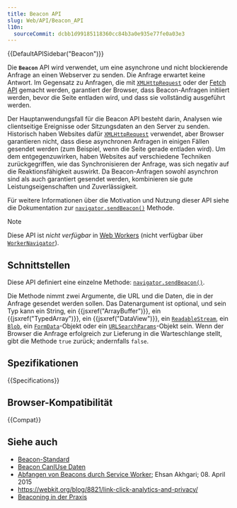 ```yaml
---
title: Beacon API
slug: Web/API/Beacon_API
l10n:
  sourceCommit: dcbb1d99185118360cc84b3a0e935e77fe0a03e3
---
```


{{DefaultAPISidebar("Beacon")}}

Die **`Beacon`** API wird verwendet, um eine asynchrone und nicht blockierende Anfrage an einen Webserver zu senden. Die Anfrage erwartet keine Antwort. Im Gegensatz zu Anfragen, die mit [`XMLHttpRequest`](/de/docs/Web/API/XMLHttpRequest) oder der [Fetch API](/de/docs/Web/API/Fetch_API) gemacht werden, garantiert der Browser, dass Beacon-Anfragen initiiert werden, bevor die Seite entladen wird, und dass sie vollständig ausgeführt werden.

Der Hauptanwendungsfall für die Beacon API besteht darin, Analysen wie clientseitige Ereignisse oder Sitzungsdaten an den Server zu senden. Historisch haben Websites dafür [`XMLHttpRequest`](/de/docs/Web/API/XMLHttpRequest) verwendet, aber Browser garantieren nicht, dass diese asynchronen Anfragen in einigen Fällen gesendet werden (zum Beispiel, wenn die Seite gerade entladen wird). Um dem entgegenzuwirken, haben Websites auf verschiedene Techniken zurückgegriffen, wie das Synchronisieren der Anfrage, was sich negativ auf die Reaktionsfähigkeit auswirkt. Da Beacon-Anfragen sowohl asynchron sind als auch garantiert gesendet werden, kombinieren sie gute Leistungseigenschaften und Zuverlässigkeit. 

Für weitere Informationen über die Motivation und Nutzung dieser API siehe die Dokumentation zur [`navigator.sendBeacon()`](/de/docs/Web/API/Navigator/sendBeacon) Methode.

> [!NOTE]
> Diese API ist _nicht verfügbar_ in [Web Workers](/de/docs/Web/API/Web_Workers_API) (nicht verfügbar über [`WorkerNavigator`](/de/docs/Web/API/WorkerNavigator)).

## Schnittstellen

Diese API definiert eine einzelne Methode: [`navigator.sendBeacon()`](/de/docs/Web/API/Navigator/sendBeacon).

Die Methode nimmt zwei Argumente, die URL und die Daten, die in der Anfrage gesendet werden sollen. Das Datenargument ist optional, und sein Typ kann ein String, ein {{jsxref("ArrayBuffer")}}, ein {{jsxref("TypedArray")}}, ein {{jsxref("DataView")}}, ein [`ReadableStream`](/de/docs/Web/API/ReadableStream), ein [`Blob`](/de/docs/Web/API/Blob), ein [`FormData`](/de/docs/Web/API/FormData)-Objekt oder ein [`URLSearchParams`](/de/docs/Web/API/URLSearchParams)-Objekt sein. Wenn der Browser die Anfrage erfolgreich zur Lieferung in die Warteschlange stellt, gibt die Methode `true` zurück; andernfalls `false`.

## Spezifikationen

{{Specifications}}

## Browser-Kompatibilität

{{Compat}}

## Siehe auch

- [Beacon-Standard](https://w3c.github.io/beacon/)
- [Beacon CanIUse Daten](https://caniuse.com/#search=beacon)
- [Abfangen von Beacons durch Service Worker](https://ehsanakhgari.org/blog/2015-04-08/intercepting-beacons-through-service-workers/); Ehsan Akhgari; 08. April 2015
- <https://webkit.org/blog/8821/link-click-analytics-and-privacy/>
- [Beaconing in der Praxis](https://calendar.perfplanet.com/2020/beaconing-in-practice/)
